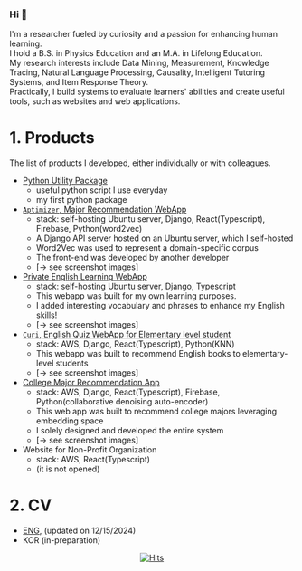 ### Hi 👋

I'm a researcher fueled by curiosity and a passion for enhancing human learning.<br/>
I hold a B.S. in Physics Education and an M.A. in Lifelong Education. <br/>
My research interests include Data Mining, Measurement, Knowledge Tracing, Natural Language Processing, Causality, Intelligent Tutoring Systems, and Item Response Theory. <br/>
Practically, I build systems to evaluate learners' abilities and create useful tools, such as websites and web applications. <br/>

  
# 1. Products
The list of products I developed, either individually or with colleagues.
- [Python Utility Package](https://pypi.org/project/huni-utils/)
  - useful python script I use everyday
  - my first python package
- [`Aptimizer`, Major Recommendation WebApp](https://khrrc-cmat.web.app/)
   - stack: self-hosting Ubuntu server, Django, React(Typescript), Firebase, Python(word2vec)
   - A Django API server hosted on an Ubuntu server, which I self-hosted
   - Word2Vec was used to represent a domain-specific corpus
   - The front-end was developed by another developer
   - [→ see screenshot images]
- [Private English Learning WebApp](https://fluen-glish-6e302.web.app/)
   - stack: self-hosting Ubuntu server, Django, Typescript
   - This webapp was built for my own learning purposes.
   - I added interesting vocabulary and phrases to enhance my English skills!
   - [→ see screenshot images]
- [`Curi`, English Quiz WebApp for Elementary level student](https://learningwhales-25946.web.app/)
    - stack: AWS, Django, React(Typescript), Python(KNN)
    - This webapp was built to recommend English books to elementary-level students
    - [→ see screenshot images]
- [College Major Recommendation App](https://aiedu-samdochi.web.app/)
    - stack: AWS, Django, React(Typescript), Firebase, Python(collaborative denoising auto-encoder)
    - This web app was built to recommend college majors leveraging embedding space
    - I solely designed and developed the entire system
    - [→ see screenshot images]
- Website for Non-Profit Organization
     - stack: AWS, React(Typescript)
     - (it is not opened)

# 2. CV
- [ENG](https://huni1b-lab.com/cv/long?language=eng), (updated on 12/15/2024)
- KOR (in-preparation)


<div align=center>
    
[![Hits](https://hits.seeyoufarm.com/api/count/incr/badge.svg?url=https%3A%2F%2Fgithub.com%2Fhuni1023%2Fhit-counter&count_bg=%2379C83D&title_bg=%23555555&icon=&icon_color=%23E7E7E7&title=hits&edge_flat=false)](https://hits.seeyoufarm.com)

</div>

<!--
**huni1023/huni1023** is a ✨ _special_ ✨ repository because its `README.md` (this file) appears on your GitHub profile.

Here are some ideas to get you started:

- 🔭 I’m currently working on ...
- 🌱 I’m currently learning ...
- 👯 I’m looking to collaborate on ...
- 🤔 I’m looking for help with ...
- 💬 Ask me about ...
- 📫 How to reach me: ...
- 😄 Pronouns: ...
- ⚡ Fun fact: ...
-->
